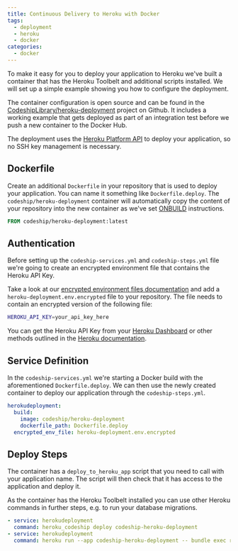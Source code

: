 ```yaml
---
title: Continuous Delivery to Heroku with Docker
tags:
  - deployment
  - heroku
  - docker
categories:
  - docker
---
```


To make it easy for you to deploy your application to Heroku we've built a container that has the Heroku Toolbelt and additional scripts installed. We will set up a simple example showing you how to configure the deployment.

The container configuration is open source and can be found in the [CodeshipLibrary/heroku-deployment](https://github.com/CodeshipLibrary/heroku-deployment) project on Github. It includes a working example that gets deployed as part of an integration test before we push a new container to the Docker Hub.

The deployment uses the [Heroku Platform API](https://devcenter.heroku.com/articles/build-and-release-using-the-api) to deploy your application, so no SSH key management is necessary.

## Dockerfile

Create an additional `Dockerfile` in your repository that is used to deploy your application. You can name it something like `Dockerfile.deploy`. The `codeship/heroku-deployment` container will automatically copy the content of your repository into the new container as we've set [ONBUILD](https://docs.docker.com/reference/builder/#onbuild) instructions.

```Dockerfile
FROM codeship/heroku-deployment:latest
```

## Authentication

Before setting up the `codeship-services.yml` and `codeship-steps.yml` file we're going to create an encrypted environment file that contains the Heroku API Key.

Take a look at our [encrypted environment files documentation](...) and add a `heroku-deployment.env.encrypted` file to your repository. The file needs to contain an encrypted version of the following file:

```bash
HEROKU_API_KEY=your_api_key_here
```

You can get the Heroku API Key from your [Heroku Dashboard](https://dashboard.heroku.com/account) or other methods outlined in the [Heroku documentation](https://devcenter.heroku.com/articles/platform-api-quickstart#authentication).

## Service Definition

In the `codeship-services.yml` we're starting a Docker build with the aforementioned `Dockerfile.deploy`. We can then use the newly created container to deploy our application through the `codeship-steps.yml`.

```yaml
herokudeployment:
  build:
    image: codeship/heroku-deployment
    dockerfile_path: Dockerfile.deploy
  encrypted_env_file: heroku-deployment.env.encrypted
```

## Deploy Steps

The container has a `deploy_to_heroku_app` script that you need to call with your application name. The script will then check that it has access to the application and deploy it.

As the container has the Heroku Toolbelt installed you can use other Heroku commands in further steps, e.g. to run your database migrations.

```yaml
- service: herokudeployment
  command: heroku_codeship deploy codeship-heroku-deployment
- service: herokudeployment
  command: heroku run --app codeship-heroku-deployment -- bundle exec rake db:migrate
```
